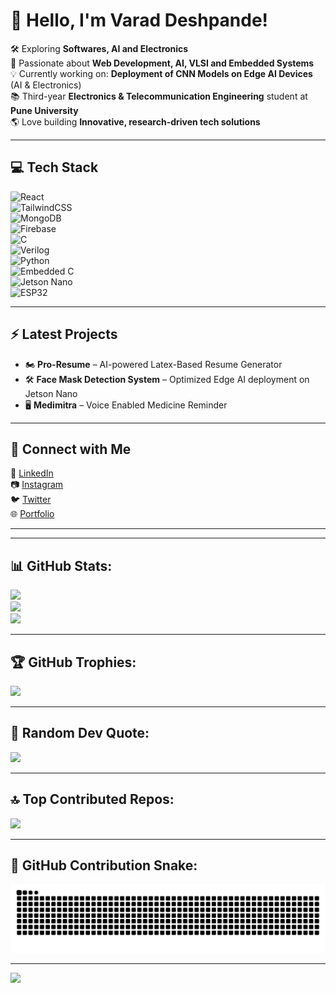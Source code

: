 <!-- <img src="banner_github.png" alt="GitHub Banner" width="100%" /> -->

# 👋 Hello, I'm Varad Deshpande!   
🛠️ Exploring **Softwares, AI and Electronics**  
🔬 Passionate about **Web Development, AI, VLSI and Embedded Systems**  
💡 Currently working on: **Deployment of CNN Models on Edge AI Devices** (AI & Electronics)  
📚 Third-year **Electronics & Telecommunication Engineering** student at **Pune University**  
🌎 Love building **Innovative, research-driven tech solutions**  

---

## 💻 Tech Stack   

![React](https://img.shields.io/badge/react-%2320232a.svg?style=for-the-badge&logo=react&logoColor=%2361DAFB)  
![TailwindCSS](https://img.shields.io/badge/tailwindcss-%2338B2AC.svg?style=for-the-badge&logo=tailwind-css&logoColor=white)  
![MongoDB](https://img.shields.io/badge/MongoDB-%234ea94b.svg?style=for-the-badge&logo=mongodb&logoColor=white)  
![Firebase](https://img.shields.io/badge/Firebase-039BE5?style=for-the-badge&logo=Firebase&logoColor=white)  
![C](https://img.shields.io/badge/C-%2300599C.svg?style=for-the-badge&logo=c&logoColor=white)  
![Verilog](https://img.shields.io/badge/verilog-%23ED8B00.svg?style=for-the-badge&logo=verilog&logoColor=white)  
![Python](https://img.shields.io/badge/python-%2314354C.svg?style=for-the-badge&logo=python&logoColor=white)  
![Embedded C](https://img.shields.io/badge/Embedded_C-%2300599C.svg?style=for-the-badge&logo=c&logoColor=white)  
![Jetson Nano](https://img.shields.io/badge/NVIDIA_Jetson-%2376B900.svg?style=for-the-badge&logo=nvidia&logoColor=white)  
![ESP32](https://img.shields.io/badge/ESP32-%23000.svg?style=for-the-badge&logo=espressif&logoColor=white)  

---

## ⚡ Latest Projects  
- 🏍️ **Pro-Resume** – AI-powered Latex-Based Resume Generator
- 🛠️ **Face Mask Detection System** – Optimized Edge AI deployment on Jetson Nano 
- 🖥️ **Medimitra** – Voice Enabled Medicine Reminder    
<!-- - 🏍️ **Smart Helmet Universal Module** – AI-powered safety & navigation device  
- 🛠️ **Face Mask Detection System** – Optimized Edge AI deployment on Jetson Nano  
- 🖥️ **Resume to Job Matcher** – AI-based job recommendation system  
- 🌐 **Self-Hosted AI Interface** – Run LLMs locally with a smooth UI   -->

---

## 🔗 Connect with Me  
💼 [LinkedIn](https://www.linkedin.com/in/varaddeshpande15)  
📷 [Instagram](https://www.instagram.com/streak.dev)  
🐦 [Twitter](https://twitter.com/dev_varad)  
🌐 [Portfolio](https://varaddeshpande.netlify.app/)  

---

---

## 📊 GitHub Stats:
![](https://github-readme-stats.vercel.app/api?username=varaddeshpande15&theme=dark&hide_border=false&include_all_commits=false&count_private=false)<br/>
![](https://nirzak-streak-stats.vercel.app/?user=varaddeshpande15&theme=dark&hide_border=false)<br/>
![](https://github-readme-stats.vercel.app/api/top-langs/?username=varaddeshpande15&theme=dark&hide_border=false&include_all_commits=false&count_private=false&layout=compact)

---

## 🏆 GitHub Trophies:
![](https://github-profile-trophy.vercel.app/?username=varaddeshpande15&theme=radical&no-frame=false&no-bg=true&margin-w=4)

---

## 🎯 Random Dev Quote:
![](https://quotes-github-readme.vercel.app/api?type=horizontal&theme=radical)

---

## 🔝 Top Contributed Repos:
![](https://github-contributor-stats.vercel.app/api?username=varaddeshpande15&limit=5&theme=dark&combine_all_yearly_contributions=true)

---

## 🐍 GitHub Contribution Snake:
<picture>
  <source media="(prefers-color-scheme: dark)" srcset="https://raw.githubusercontent.com/varaddeshpande15/varaddeshpande15/output/github-snake-dark.svg" />
  <source media="(prefers-color-scheme: light)" srcset="https://raw.githubusercontent.com/varaddeshpande15/varaddeshpande15/output/github-snake.svg" />
  <img alt="github-snake" src="https://raw.githubusercontent.com/varaddeshpande15/varaddeshpande15/output/github-snake.svg" />
</picture>

---

[![](https://visitcount.itsvg.in/api?id=varaddeshpande15&icon=0&color=0)](https://visitcount.itsvg.in)
